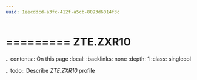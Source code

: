 ```yaml
---
uuid: 1eecddcd-a3fc-412f-a5cb-8093d6014f3c
---
```



=========
ZTE.ZXR10
=========

.. contents:: On this page
    :local:
    :backlinks: none
    :depth: 1
    :class: singlecol

.. todo::
    Describe *ZTE.ZXR10* profile


